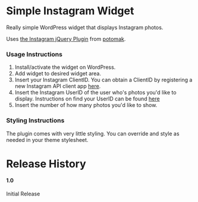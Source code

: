 Simple Instagram Widget
=======================

Really simple WordPress widget that displays Instagram photos. 

Uses [the Instagram jQuery Plugin](https://github.com/potomak/jquery-instagram) from [potomak](https://github.com/potomak/).

### Usage Instructions ###
1. Install/activate the widget on WordPress.
2. Add widget to desired widget area.
3. Insert your Instagram ClientID. You can obtain a ClientID by registering a new Instagram API client app [here](http://instagram.com/developer/clients/register/).
4. Insert the Instagram UserID of the user who's photos you'd like to display. Instructions on find your UserID can be found [here](http://jelled.com/instagram/lookup-user-id)
5. Insert the number of how many photos you'd like to show. 


### Styling Instructions ###
The plugin comes with very little styling. You can override and style as needed in your theme stylesheet. 


# Release History #

#### 1.0 ####
Initial Release
